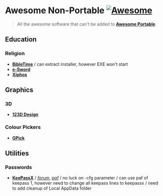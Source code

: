 
# Awesome Non-Portable [![Awesome](https://cdn.rawgit.com/sindresorhus/awesome/d7305f38d29fed78fa85652e3a63e154dd8e8829/media/badge.svg)](https://github.com/sindresorhus/awesome)

> All the awesome software that can't be added to [**Awesome Portable**](https://github.com/shnbwmn/awesome-portable).

## Education

### Religion
* [**BibleTime**](http://bibletime.info/) / can extract installer, however EXE won't start
* [**e-Sword**](http://www.e-sword.net/)
* [**Xiphos**](http://xiphos.org/)

## Graphics

### 3D
* [**123D Design**](http://www.123dapp.com/design)

### Colour Pickers
* [**GPick**](http://www.gpick.org/)

## Utilities

### Passwords
* [**KeePassX**](https://www.keepassx.org/) / [*forum*](https://forum.keepassx.org/viewtopic.php?t=2336), [*paf*](http://portableapps.com/node/16355) / no luck on -cfg parameter / can use paf of keepass 1, however need to change all keepass lines to keepassx / need to add cleanup of Local AppData folder

